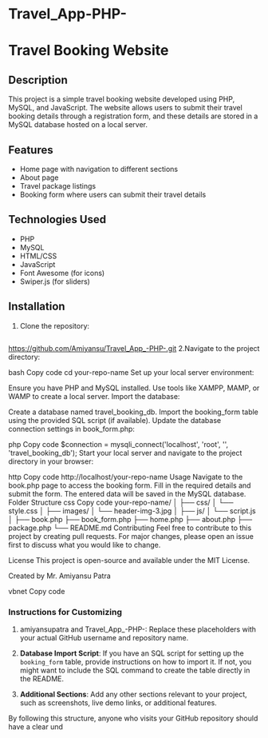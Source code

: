 # Travel_App-PHP-
# Travel Booking Website

## Description

This project is a simple travel booking website developed using PHP, MySQL, and JavaScript. The website allows users to submit their travel booking details through a registration form, and these details are stored in a MySQL database hosted on a local server.

## Features

- Home page with navigation to different sections
- About page
- Travel package listings
- Booking form where users can submit their travel details

## Technologies Used

- PHP
- MySQL
- HTML/CSS
- JavaScript
- Font Awesome (for icons)
- Swiper.js (for sliders)

## Installation

1. Clone the repository:
   ```bash
  https://github.com/Amiyansu/Travel_App_-PHP-.git
2.Navigate to the project directory:

bash
Copy code
cd your-repo-name
Set up your local server environment:

Ensure you have PHP and MySQL installed.
Use tools like XAMPP, MAMP, or WAMP to create a local server.
Import the database:

Create a database named travel_booking_db.
Import the booking_form table using the provided SQL script (if available).
Update the database connection settings in book_form.php:

php
Copy code
$connection = mysqli_connect('localhost', 'root', '', 'travel_booking_db');
Start your local server and navigate to the project directory in your browser:

http
Copy code
http://localhost/your-repo-name
Usage
Navigate to the book.php page to access the booking form.
Fill in the required details and submit the form.
The entered data will be saved in the MySQL database.
Folder Structure
css
Copy code
your-repo-name/
│
├── css/
│   └── style.css
│
├── images/
│   └── header-img-3.jpg
│
├── js/
│   └── script.js
│
├── book.php
├── book_form.php
├── home.php
├── about.php
├── package.php
└── README.md
Contributing
Feel free to contribute to this project by creating pull requests. For major changes, please open an issue first to discuss what you would like to change.

License
This project is open-source and available under the MIT License.

Created by Mr. Amiyansu Patra

vbnet
Copy code

### Instructions for Customizing

1. amiyansupatra and Travel_App_-PHP-:
   Replace these placeholders with your actual GitHub username and repository name.

2. **Database Import Script**:
   If you have an SQL script for setting up the `booking_form` table, provide instructions on how to import it. If not, you might want to include the SQL command to create the table directly in the README.

3. **Additional Sections**:
   Add any other sections relevant to your project, such as screenshots, live demo links, or additional features.

By following this structure, anyone who visits your GitHub repository should have a clear und

